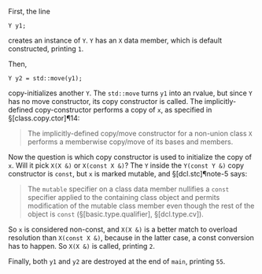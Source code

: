 First, the line

```
Y y1;
```

creates an instance of `Y`. `Y` has an `X` data member, which is default constructed, printing `1`.

Then,

```
Y y2 = std::move(y1);
```

copy-initializes another `Y`. The `std::move` turns `y1` into an rvalue, but since `Y` has no move constructor, its copy constructor is called. The implicitly-defined copy-constructor performs a copy of `x`, as specified in §[class.copy.ctor]¶14:

> The implicitly-defined copy/move constructor for a non-union class `X` performs a memberwise copy/move of its bases and members.

Now the question is which copy constructor is used to initialize the copy of `x`. Will it pick `X(X &)` or `X(const X &)`? The `Y` inside the `Y(const Y &)` copy constructor is `const`, but `x` is marked mutable, and §[dcl.stc]¶note-5 says:

> The `mutable` specifier on a class data member nullifies a `const` specifier applied to the containing class object and permits modification of the mutable class member even though the rest of the object is `const` (§[basic.type.qualifier], §[dcl.type.cv]).

So `x` is considered non-const, and `X(X &)` is a better match to overload resolution than `X(const X &)`, because in the latter case, a const conversion has to happen. So `X(X &)` is called, printing `2`.

Finally, both `y1` and `y2` are destroyed at the end of `main`, printing `55`.